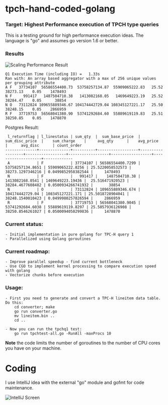 # tpch-hand-coded-golang
### Target: Highest Performance execution of TPCH type queries

This is a testing ground for high performance execution ideas. The language is "go" and assumes go version 1.6 or better.

### Results
![Scaling Performance Result](https://github.com/llonergan/tpch-hand-coded-golang/blob/master/images/scaling-tpchq1-golang.PNG)

```
Q1 Execution Time (including IO) =   1.33s
Ran with: An array based aggregator with a max of 256 unique values per grouping attribute
A F   37734107  56586554400.73  53758257134.87  55909065222.83   25.52 38273.13    0.05    1478493
N F     991417   1487504710.38   1413082168.05   1469649223.19   25.52 38284.47    0.05      38854
N O   73112824 109655889346.67 104174442729.04 108345127221.17   25.50 38248.15    0.05    2866959
R F   37719753  56568041380.90  53741292684.60  55889619119.83   25.51 38250.85    0.05    1478870
```

Postgres Result:
```
 l_returnflag | l_linestatus | sum_qty  |  sum_base_price  |  sum_disc_price  |    sum_charge    |     avg_qty      |    avg_price     |      avg_disc      | count_order
--------------+--------------+----------+------------------+------------------+------------------+------------------+------------------+--------------------+-------------
 A            | F            | 37734107 | 56586554400.7299 | 53758257134.8651 | 55909065222.8256 | 25.5220058532573 | 38273.1297346216 | 0.0499852958382544 |     1478493
 N            | F            |   991417 |    1487504710.38 |  1413082168.0541 | 1469649223.19436 |  25.516471920523 | 38284.4677608482 | 0.0500934266741932 |       38854
 N            | O            | 73112824 | 109655889346.674 |  104174442729.04 | 108345127221.171 | 25.5018728904041 | 38248.1540010423 | 0.0499980257826594 |     2866959
 R            | F            | 37719753 | 56568041380.9045 | 53741292684.6038 | 55889619119.8297 | 25.5057936126908 | 38250.8546261027 | 0.0500094058299836 |     1478870
```


### Current status:
    - Initial implementation in pure golang for TPC-H query 1
    - Parallelized using Golang goroutines

### Current roadmap:
    - Improve parallel speedup - find current bottleneck
    - Use CGO to implement kernel processing to compare execution speed with golang
    - Vectorize chunks before execution

### Usage:
    - First you need to generate and convert a TPC-H lineitem data table. Do this:
        cd converter; make
        go run converter.go
        mv lineitem.bin ..
        cd ..

    - Now you can run the tpchq1 test:
        go run tpchtest-all.go -RunAll -maxProcs 10

**Note** the code limits the number of goroutines to the number of CPU cores you have on your machine.


# Coding

I use IntelliJ idea with the external "go" module and gofmt for code maintenance.

![IntelliJ Screen](https://github.com/llonergan/tpch-hand-coded-golang/blob/master/images/code-intellij.PNG)
